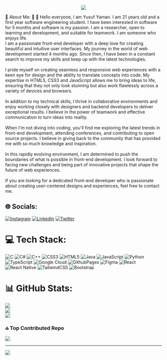 <p align="center"><img src="https://i.imgur.com/A6bWGFl.gif"/></p>
 💫 About Me:
👋 👋 Hello everyone, I am Yusuf Yaman. I am 21 years old and a first year software engineering student. I have been interested in software for 5 months and software is my passion. I am a researcher, open to learning and development, and suitable for teamwork. I am someone who enjoys life.<br>I am a passionate front-end developer with a deep love for creating beautiful and intuitive user interfaces. My journey in the world of web development started 4 months ago. Since then, I have been in a constant search to improve my skills and keep up with the latest technologies.<br><br>I pride myself on creating seamless and responsive web experiences with a keen eye for design and the ability to translate concepts into code. My expertise in HTML5, CSS3 and JavaScript allows me to bring ideas to life, ensuring that they not only look stunning but also work flawlessly across a variety of devices and browsers.<br><br>In addition to my technical skills, I thrive in collaborative environments and enjoy working closely with designers and backend developers to deliver exceptional results. I believe in the power of teamwork and effective communication to turn ideas into reality.<br><br>When I'm not diving into coding, you'll find me exploring the latest trends in front-end development, attending conferences, and contributing to open source projects. I believe in giving back to the community that has provided me with so much knowledge and inspiration.<br><br>In this rapidly evolving environment, I am determined to push the boundaries of what is possible in front-end development. I look forward to facing new challenges and being part of innovative projects that shape the future of web experiences.<br><br>If you are looking for a dedicated front-end developer who is passionate about creating user-centered designs and experiences, feel free to contact me.


## 🌐 Socials:
[![Instagram](https://img.shields.io/badge/Instagram-%23E4405F.svg?logo=Instagram&logoColor=white)](https://instagram.com/yaman_yusuf_7) [![LinkedIn](https://img.shields.io/badge/LinkedIn-%230077B5.svg?logo=linkedin&logoColor=white)](https://linkedin.com/in/yusuf-yaman-734635287) [![Twitter](https://img.shields.io/badge/Twitter-%231DA1F2.svg?logo=Twitter&logoColor=white)](https://twitter.com/yaman_yusuf_7) 

# 💻 Tech Stack:
![C](https://img.shields.io/badge/c-%2300599C.svg?style=for-the-badge&logo=c&logoColor=white) ![C#](https://img.shields.io/badge/c%23-%23239120.svg?style=for-the-badge&logo=c-sharp&logoColor=white) ![C++](https://img.shields.io/badge/c++-%2300599C.svg?style=for-the-badge&logo=c%2B%2B&logoColor=white) ![CSS3](https://img.shields.io/badge/css3-%231572B6.svg?style=for-the-badge&logo=css3&logoColor=white) ![HTML5](https://img.shields.io/badge/html5-%23E34F26.svg?style=for-the-badge&logo=html5&logoColor=white) ![Java](https://img.shields.io/badge/java-%23ED8B00.svg?style=for-the-badge&logo=openjdk&logoColor=white) ![JavaScript](https://img.shields.io/badge/javascript-%23323330.svg?style=for-the-badge&logo=javascript&logoColor=%23F7DF1E) ![Python](https://img.shields.io/badge/python-3670A0?style=for-the-badge&logo=python&logoColor=ffdd54) ![TypeScript](https://img.shields.io/badge/typescript-%23007ACC.svg?style=for-the-badge&logo=typescript&logoColor=white) ![Google Cloud](https://img.shields.io/badge/GoogleCloud-%234285F4.svg?style=for-the-badge&logo=google-cloud&logoColor=white) ![GithubPages](https://img.shields.io/badge/github%20pages-121013?style=for-the-badge&logo=github&logoColor=white) ![Figma](https://img.shields.io/badge/figma-%23F24E1E.svg?style=for-the-badge&logo=figma&logoColor=white) ![React](https://img.shields.io/badge/react-%2320232a.svg?style=for-the-badge&logo=react&logoColor=%2361DAFB) ![React Native](https://img.shields.io/badge/react_native-%2320232a.svg?style=for-the-badge&logo=react&logoColor=%2361DAFB) ![TailwindCSS](https://img.shields.io/badge/tailwindcss-%2338B2AC.svg?style=for-the-badge&logo=tailwind-css&logoColor=white) ![Bootstrap](https://img.shields.io/badge/bootstrap-%238511FA.svg?style=for-the-badge&logo=bootstrap&logoColor=white)
# 📊 GitHub Stats:
[![](https://github-readme-stats.vercel.app/api?username=yusufyaman07&theme=bear&hide_border=false&include_all_commits=true&count_private=true)](url)<br/>
![](https://github-readme-streak-stats.herokuapp.com/?user=yusufyaman07&theme=bear&hide_border=false)<br/>
![](https://github-readme-stats.vercel.app/api/top-langs/?username=yusufyaman07&theme=bear&hide_border=false&include_all_commits=true&count_private=true&layout=compact)

### 🔝 Top Contributed Repo
![](https://github-contributor-stats.vercel.app/api?username=yusufyaman07&limit=5&theme=dark&combine_all_yearly_contributions=true)

---
[![](https://visitcount.itsvg.in/api?id=yusufyaman07&icon=0&color=0)](https://visitcount.itsvg.in)

<!-- Proudly created with GPRM ( https://gprm.itsvg.in ) -->


